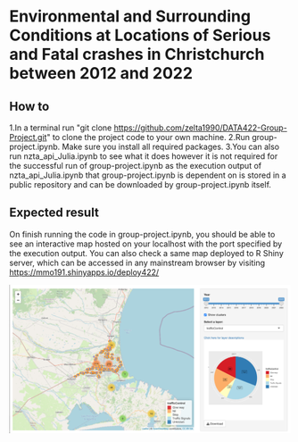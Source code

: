 # Environmental and Surrounding Conditions at Locations of Serious and Fatal crashes in Christchurch between 2012 and 2022

## How to
1.In a terminal run "git clone https://github.com/zelta1990/DATA422-Group-Project.git"
to clone the project code to your own machine. 
2.Run group-project.ipynb. Make sure you install all required packages. 
3.You can also run nzta_api_Julia.ipynb to see what it does however it is not required 
for the successful run of group-project.ipynb as the execution output of nzta_api_Julia.ipynb 
that group-project.ipynb is dependent on is stored in a public repository and can be downloaded 
by group-project.ipynb itself.

## Expected result
On finish running the code in group-project.ipynb, you should be able to see an interactive
map hosted on your localhost with the port specified by the execution output. You can also check 
a same map deployed to R Shiny server, which can be accessed in any mainstream browser by visiting
https://mmo191.shinyapps.io/deploy422/


![alt text](https://github.com/zelta1990/DATA422-Group-Project/blob/main/map_screenshot.png?raw=true)

